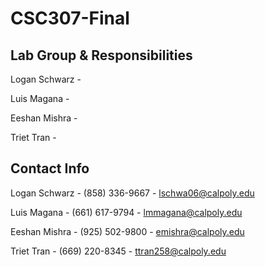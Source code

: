 # CSC307-Final

## Lab Group & Responsibilities

Logan Schwarz - 

Luis Magana -

Eeshan Mishra - 

Triet Tran - 

## Contact Info

Logan Schwarz - (858) 336-9667 - lschwa06@calpoly.edu

Luis Magana - (661) 617-9794 - lmmagana@calpoly.edu

Eeshan Mishra - (925) 502-9800 - emishra@calpoly.edu

Triet Tran - (669) 220-8345 - ttran258@calpoly.edu

